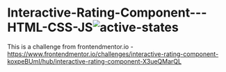 # Interactive-Rating-Component---HTML-CSS-JS![active-states](https://user-images.githubusercontent.com/15197958/201527498-abeeaebd-6652-4ac7-984a-31647c0d3c85.jpg)
This is a challenge from frontendmentor.io - https://www.frontendmentor.io/challenges/interactive-rating-component-koxpeBUmI/hub/interactive-rating-component-X3ueQMarQL
